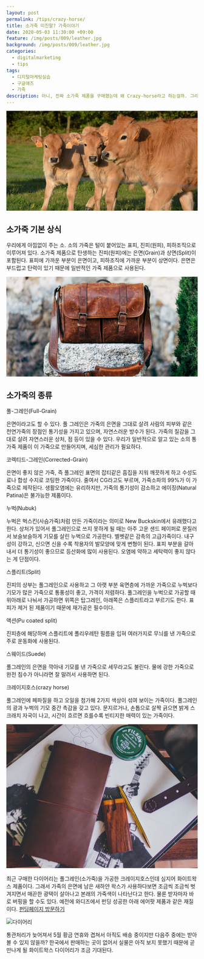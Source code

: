 ```yaml
---
layout: post
permalink: /tips/crazy-horse/
title: 소가죽 미친말? 가죽이야기
date: 2020-05-03 11:30:00 +09:00
feature: /img/posts/009/leather.jpg
background: /img/posts/009/leather.jpg
categories:
  - digitalmarketing
  - tips
tags:
  - 디지털마케팅실습
  - 구글애즈
  - 가죽
description: 아니, 진짜 소가죽 제품을 구매했는데 왜 Crazy-horse라고 하는걸까. 그리고 말가죽이면 말가죽이지 미친 말가죽은 또 뭘까. 세상은 참 넓고 내가 모르는 건 많구나.
---
```


![소](/img/posts/009/cow.jpg)

## 소가죽 기본 상식

우리에게 아낌없이 주는 소. 소의 가죽은 털이 붙어있는 표피, 진피(원피), 피하조직으로 이루어져 있다. 소가죽 제품으로 탄생하는 진피(원피)에는 은면(Grain)과 상면(Split)이 포함된다. 표피에 가까운 부분이 은면이고, 피하조직에 가까운 부분이 상면이다. 은면은 부드럽고 탄력이 있기 때문에 일반적인 가죽 제품으로 사용된다. 

![소가죽가방](/img/posts/009/full-grain.jpg)

## 소가죽의 종류

풀-그레인(Full-Grain)

은면이라고도 할 수 있다. 풀 그레인은 가죽의 은면을 그대로 살려 사람의 피부와 같은 천연가죽의 장점인 통기성을 가지고 있으며, 자연스러운 방수가 된다. 가죽의 질감을 그대로 살려 자연스러운 상처, 점 등이 있을 수 있다. 우리가 일반적으로 알고 있는 소의 통가죽 제품이 이 가죽으로 만들어지며, 세심한 관리가 필요하다. 

코렉티드-그레인(Corrected-Grain)

은면이 좋지 않은 가죽, 즉 풀그레인 표면의 잡티같은 흠집을 지워 깨끗하게 하고 수성도료나 합성 수지로 코팅한 가죽이다. 줄여서 CG라고도 부르며, 가죽소파의 99%가 이 가죽으로 제작된다. 생활오염에는 유리하지만, 가죽의 통기성이 감소하고 에이징(Natural Patina)은 불가능한 제품이다. 

누벅(Nubuk)

누벅은 벅스킨(사슴가죽)처럼 만든 가죽이라는 의미로 New Buckskin에서 유래했다고 한다. 상처가 있어서 풀그레인으로 쓰지 못하게 될 때는 아주 고운 샌드 페이퍼로 문질러서 보슬보슬하게 기모를 살린 누벅으로 가공한다. 벨벳같은 감촉의 고급가죽이다. 내구성이 강하고, 신으면 신을 수록 착용자의 발모양에 맞게 변형이 된다. 표피 부분을 갈아내서 더 통기성이 좋으므로 등산화에 많이 사용된다. 오염에 약하고 세탁력이 좋지 않다는 게 단점이다. 

스플리트(Split)

진피의 상부는 풀그레인으로 사용하고 그 아랫 부분 육면층에 가까운 가죽으로 누벅보다 기모가 많은 가죽으로 통풍성이 좋고, 가격이 저렴하다. 풀그레인을 누벅으로 가공할 때 위아래로 나눠서 가공하면 위쪽은 탑그레인, 아래쪽은 스플리트라고 부르기도 한다. 표피가 제거 된 제품이기 때문에 재가공은 필수이다. 

액션(Pu coated split)

진피층에 해당하며 스플리트에 폴리우레탄 필름을 입혀 여러가지로 무늬를 낸 가죽으로 주로 운동화에 사용된다. 

스웨이드(Suede)

풀그레인의 은면을 깍아내 기모를 낸 가죽으로 세무라고도 불린다. 물에 강한 가죽으로 완전 침수가 아니라면 잘 말려서 사용하면 된다.

크레이지호스(crazy horse)

풀그레인에 페파질을 하고 오일을 첨가해 2가지 색상이 섞여 보이는 가죽이다. 풀그레인의 광과 누벅의 기모 중간 촉감을 갖고 있다. 문지르거나, 손톱으로 살짝 긁으면 밝게 스크래치 자국이 나고, 시간이 흐르면 흐를수록 빈티지한 매력이 있는 가죽이다. 

![다이어리](/img/posts/009/diary.jpg)

최근 구매한 다이어리는 풀그레인(소가죽)을 가공한 크레이지호스인데 심지어 화이트왁스 제품이다. 그래서 가죽의 은면에 남은 새하얀 왁스가 사용하다보면 조금씩 조금씩 벗겨지면서 매끈한 광택이 살아나고 본래의 가죽색이 나타난다고 한다. 물론 받자마자 바로 버핑을 할 수도 있다. 예전에 와디즈에서 펀딩 성공한 아래 에어팟 제품과 같은 재질이다. [펀딩페이지 방문하기](https://www.wadiz.kr/web/campaign/detail/23111)

![다이어리](/img/posts/009/blueairpot.jpg)

통관처리가 늦어져서 5월 황금 연휴와 겹쳐서 아직도 배송 중이지만 다음주 중에는 받아볼 수 있지 않을까? 한국에서 판매하는 곳이 없어서 실물은 아직 보지 못했기 때문에 곧 만나게 될 화이트왁스 다이어리가 조금 기대된다. 

